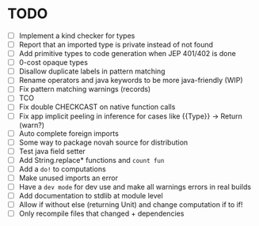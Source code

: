 # TODO

- [ ] Implement a kind checker for types
- [ ] Report that an imported type is private instead of not found
- [ ] Add primitive types to code generation when JEP 401/402 is done
- [ ] 0-cost opaque types
- [ ] Disallow duplicate labels in pattern matching
- [ ] Rename operators and java keywords to be more java-friendly (WIP)
- [ ] Fix pattern matching warnings (records)
- [ ] TCO
- [ ] Fix double CHECKCAST on native function calls
- [ ] Fix app implicit peeling in inference for cases like {{Type}} -> Return (warn?)
- [ ] Auto complete foreign imports
- [ ] Some way to package novah source for distribution
- [ ] Test java field setter
- [ ] Add String.replace* functions and `count fun`
- [ ] Add a `do!` to computations
- [ ] Make unused imports an error
- [ ] Have a `dev mode` for dev use and make all warnings errors in real builds
- [ ] Add documentation to stdlib at module level
- [ ] Allow if without else (returning Unit) and change computation if to if!
- [ ] Only recompile files that changed + dependencies